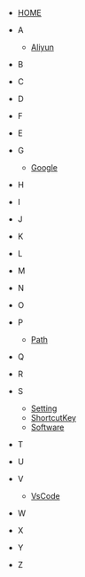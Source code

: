 -   [HOME](chapters/README.md)

-   A

    -   [Aliyun](chapters/Aliyun/README.md)

-   B

-   C

-   D

-   F

-   E

-   G

    -   [Google](chapters/Google/README.md)

-   H

-   I

-   J

-   K

-   L

-   M

-   N

-   O

-   P

    -   [Path](chapters/Path.md)

-   Q

-   R

-   S

    -   [Setting](chapters/Setting.md)
    -   [ShortcutKey](chapters/ShortcutKey.md)
    -   [Software](chapters/Software.md)

-   T

-   U

-   V

    -   [VsCode](chapters/VsCode/README.md)

-   W

-   X

-   Y

-   Z
